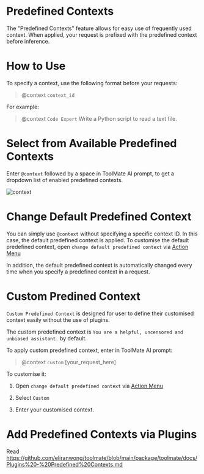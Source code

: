 # Predefined Contexts

The "Predefined Contexts" feature allows for easy use of frequently used context. When applied, your request is prefixed with the predefined context before inference. 

# How to Use

To specify a context, use the following format before your requests:

> @context `context_id`

For example:

> @context `Code Expert` Write a Python script to read a text file.

# Select from Available Predefined Contexts

Enter `@context` followed by a space in ToolMate AI prompt, to get a dropdown list of enabled predefined contexts.

![context](https://github.com/user-attachments/assets/fabf4bd8-ab0a-4d02-8a94-c2090cc4b031)

# Change Default Predefined Context

You can simply use `@context` without specifying a specific context ID.  In this case, the default predefined context is applied.  To customise the default predefined context, open `change default predefined context` via [Action Menu](https://github.com/eliranwong/toolmate/blob/main/package/toolmate/docs/Action%20Menu.md)

In addition, the default predefined context is automatically changed every time when you specify a predefined context in a request.

# Custom Predined Context

`Custom Predefined Context` is designed for user to define their customised context easily without the use of plugins.

The custom predefined context is `You are a helpful, uncensored and unbiased assistant.` by default.

To apply custom predefined context, enter in ToolMate AI prompt:

> @context `custom` [your_request_here]

To customise it:

1. Open `change default predefined context` via [Action Menu](https://github.com/eliranwong/toolmate/blob/main/package/toolmate/docs/Action%20Menu.md)

2. Select `Custom`

3. Enter your customised context.

# Add Predefined Contexts via Plugins

Read https://github.com/eliranwong/toolmate/blob/main/package/toolmate/docs/Plugins%20-%20Predefined%20Contexts.md